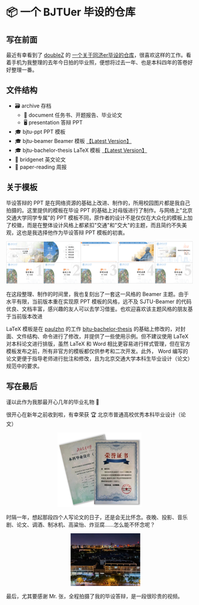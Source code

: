 # 📦 一个 BJTUer 毕设的仓库

## 写在前面

最近有幸看到了 <a href="https://www.doublez.site">doubleZ</a> 的 <a href="https://github.com/doubleZ0108/TJ-Graduation-Project-2021">一个关于同济er毕设的仓库</a>，很喜欢这样的工作。看着手机为我整理的去年今日拍的毕业照，便想将过去一年、也是本科四年的答卷好好整理一番。

## 文件结构

- 🗃️ archive 存档
  - 📄 document 任务书、开题报告、毕业论文
  - 🖥️ presentation 答辩 PPT
- 🎓 bjtu-ppt PPT 模板
- 🎓 bjtu-beamer Beamer 模板 <a href="https://github.com/Tang1705/BJTU-Beamer">【Latest Version】</a>
- 🎓 bjtu-bachelor-thesis LaTeX 模板 <a href="https://github.com/Tang1705/BJTU-Bachelor-Thesis">【Latest Version】</a>
- 🎉 bridgenet 英文论文
- 📝 paper-reading 周报

## 关于模板

毕设答辩的 PPT 是在网络资源的基础上改进、制作的，所用校园图片都是我自己拍摄的。这里提供的模板在毕设 PPT 的基础上对母版进行了制作。与网络上"北京交通大学同学专属"的 PPT 模板不同，原作者的设计不是仅仅在大众化的模板上加了校徽，而是在整体设计风格上都紧扣"交通"和"交大"的主题，而且简约不失美观，这也是我选择他作为毕设答辩 PPT 模板的初衷。

![](./image/ppt.png)

在这段整理、制作的时间里，我也复刻出了一套这一风格的 Beamer 主题。由于水平有限，当前版本重在实现原 PPT 模板的风格，远不及 SJTU-Beamer 的代码优良、文档丰富，感兴趣的友人可以去学习借鉴。也欢迎喜欢该主题风格的朋友基于当前版本改进

LaTeX 模板是在 <a href="https://github.com/paulzhn">paulzhn</a> 的工作 <a href="https://github.com/paulzhn/bjtu-bachelor-thesis">bjtu-bachelor-thesis</a> 的基础上修改的，对封面、文件结构、命令进行了修改，并提供了一些使用示例。但不建议使用 LaTeX 对本科论文进行排版，虽然 LaTeX 和 Word 相比更容易进行样式管理，但在官方模板发布之前，所有非官方的模板都仅供参考和二次开发。此外， Word 编写的论文更便于指导老师进行批注和修改，且为北京交通大学本科生毕业设计（论文）规范中的要求。

## 写在最后

谨以此作为我那最开心几年的毕业礼物 🎁

很开心在新年之前收到啦，有幸荣获 🏆 北京市普通高校优秀本科毕业设计（论文）

<div align="center"><img src="./image/thesis.png" alt="" width="45%"></div>

时隔一年，想起那段四个人写论文的日子，还是会无比怀念。夜晚、投影、音乐剧、论文、调酒、制冰机、高粱怡、炸豆腐……怎么能不怀念呢？

<div align="center" style="margin-left: 2rem"><img src="./image/1305.jpg" alt="" width=40%"></div>

最后，尤其要感谢 Mr. 张，全程拍摄了我的毕设答辩，是一段很珍贵的视频。

<!--https://user-images.githubusercontent.com/44370086/170417273-ee8ea824-ed0f-475b-a699-0e817d7e4013.mp4-->


  [1]: https://github.com/Tang1705/BJTU-Bachelor-Thesis
